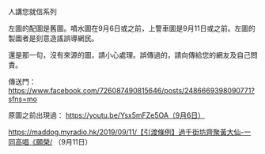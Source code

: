人講您就信系列

左圖的配圖是舊圖。噴水圖在9月6日或之前，上警車圖是9月11日或之前。左圖的製圖者是刻意造謠誤導網民。

還是那一句，沒有來源的圖，請小心處理。誤傳過的，請向傳給您的網友及自己問責。

傳送門：
https://www.facebook.com/726087490815646/posts/2486669398090771?sfns=mo

原圖之前出現過：
https://youtu.be/Ysx5mFZe5OA（9月6日）

https://maddog.myradio.hk/2019/09/11/【引渡條例】過千街坊齊聚黃大仙-一同高唱《願榮/ （9月11日）